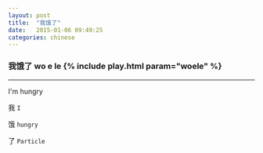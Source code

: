 ```yaml
---
layout: post
title:  "我饿了"
date:   2015-01-06 09:49:25
categories: chinese
---
```

### 我饿了 wo e le {% include play.html param="woele" %}

-----------

I'm hungry

我 `I`

饿 `hungry`

了 `Particle`
